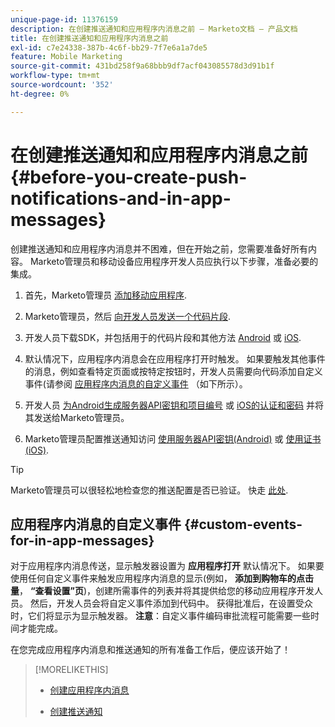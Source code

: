 ```yaml
---
unique-page-id: 11376159
description: 在创建推送通知和应用程序内消息之前 — Marketo文档 — 产品文档
title: 在创建推送通知和应用程序内消息之前
exl-id: c7e24338-387b-4c6f-bb29-7f7e6a1a7de5
feature: Mobile Marketing
source-git-commit: 431bd258f9a68bbb9df7acf043085578d3d91b1f
workflow-type: tm+mt
source-wordcount: '352'
ht-degree: 0%

---
```


# 在创建推送通知和应用程序内消息之前 {#before-you-create-push-notifications-and-in-app-messages}

创建推送通知和应用程序内消息并不困难，但在开始之前，您需要准备好所有内容。 Marketo管理员和移动设备应用程序开发人员应执行以下步骤，准备必要的集成。

1. 首先，Marketo管理员 [添加移动应用程序](/help/marketo/product-docs/mobile-marketing/admin/add-a-mobile-app.md).

1. Marketo管理员，然后 [向开发人员发送一个代码片段](/help/marketo/product-docs/mobile-marketing/admin/send-sdk-code-to-a-developer.md).

1. 开发人员下载SDK，并包括用于的代码片段和其他方法 [Android](https://developers.marketo.com/documentation/mobile/installation-instructions-on-android/) 或 [iOS](https://developers.marketo.com/documentation/mobile/installation-instructions-on-ios/).

1. 默认情况下，应用程序内消息会在应用程序打开时触发。 如果要触发其他事件的消息，例如查看特定页面或按特定按钮时，开发人员需要向代码添加自定义事件(请参阅 [应用程序内消息的自定义事件](#CustomEvents) （如下所示）。

1. 开发人员 [为Android生成服务器API密钥和项目编号](https://developers.marketo.com/documentation/mobile/enabling-push-notifications-on-android/) 或 [iOS的认证和密码](https://developers.marketo.com/documentation/mobile/enabling-push-notifications-on-ios/) 并将其发送给Marketo管理员。

1. Marketo管理员配置推送通知访问 [使用服务器API密钥(Android)](/help/marketo/product-docs/mobile-marketing/admin/configure-mobile-app-android-push-access.md) 或 [使用证书(iOS)](/help/marketo/product-docs/mobile-marketing/admin/configure-mobile-app-ios-push-access.md).

>[!TIP]
>
>Marketo管理员可以很轻松地检查您的推送配置是否已验证。 快走 [此处](/help/marketo/product-docs/mobile-marketing/admin/verify-push-configuration.md).

## 应用程序内消息的自定义事件 {#custom-events-for-in-app-messages}

对于应用程序内消息传送，显示触发器设置为 **应用程序打开** 默认情况下。 如果要使用任何自定义事件来触发应用程序内消息的显示(例如， **添加到购物车的点击量**， **“查看设置”页**)，创建所需事件的列表并将其提供给您的移动应用程序开发人员。 然后，开发人员会将自定义事件添加到代码中。 获得批准后，在设置受众时，它们将显示为显示触发器。 **注意**：自定义事件编码审批流程可能需要一些时间才能完成。

在您完成应用程序内消息和推送通知的所有准备工作后，便应该开始了！

>[!MORELIKETHIS]
>
>* [创建应用程序内消息](/help/marketo/product-docs/mobile-marketing/in-app-messages/creating-in-app-messages/create-an-in-app-message.md)
>
>* [创建推送通知](/help/marketo/product-docs/mobile-marketing/push-notifications/create-a-push-notification.md)
